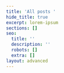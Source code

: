 ```yaml
---
title: 'All posts '
hide_title: true
excerpt: lorem-ipsum
sections: []
seo:
  title: ''
  description: ''
  robots: []
  extra: []
layout: advanced
---
```

